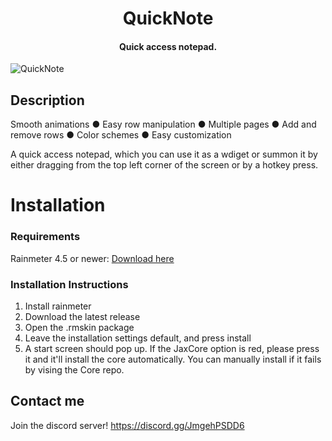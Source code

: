 <h1 align="center">
  QuickNote
</h1>

<h4 align="center">Quick access notepad.</h4>

![QuickNote](https://user-images.githubusercontent.com/80020581/143665831-67707bcd-66e1-4e94-a7f3-9f0abd6889e5.png)

## Description

Smooth animations ● Easy row manipulation ● Multiple pages ● Add and remove rows ● Color schemes ● Easy customization

A quick access notepad, which you can use it as a wdiget or summon it by either dragging from the top left corner of the screen or by a hotkey press. 

# Installation
### Requirements
Rainmeter 4.5 or newer: [Download here](https://www.rainmeter.net/)

### Installation Instructions
1. Install rainmeter
1. Download the latest release
1. Open the .rmskin package 
1. Leave the installation settings default, and press install
1. A start screen should pop up. If the JaxCore option is red, please press it and it'll install the core automatically. You can manually install if it fails by vising the Core repo.
 
## Contact me
Join the discord server! https://discord.gg/JmgehPSDD6
